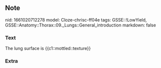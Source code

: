 ## Note
nid: 1661020712278
model: Cloze-chrisc-ff04e
tags: GSSE::!LowYield, GSSE::Anatomy::Thorax::09._Lungs::General_introduction
markdown: false

### Text
<div class='toggle'>
  The lung surface is {{c1::mottled::texture}}
</div>

### Extra

